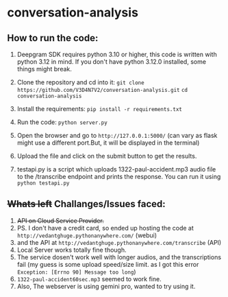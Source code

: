 # conversation-analysis

## How to run the code:
1. Deepgram SDK requires python 3.10 or higher, this code is written with python 3.12 in mind. If you don't have python 3.12.0 installed, some things might break.
2. Clone the repository and cd into it: 
    `git clone https://github.com/V3D4N7V2/conversation-analysis.git`
    `cd conversation-analysis`

3. Install the requirements: `pip install -r requirements.txt`

4. Run the code: `python server.py`
5. Open the browser and go to `http://127.0.0.1:5000/` (can vary as flask might use a different port.But, it will be displayed in the terminal)
6. Upload the file and click on the submit button to get the results.
7. testapi.py is a script which uploads 1322-paul-accident.mp3 audio file to the /transcribe endpoint and prints the response. You can run it using `python testapi.py`

## ~~Whats left~~ Challanges/Issues faced:
1. ~~API on Cloud Service Provider.~~
2. PS. I don't have a credit card, so ended up hosting the code at `http://vedantghuge.pythonanywhere.com/` (webui)
3.  and the API at `http://vedantghuge.pythonanywhere.com/transcribe` (API)
4.  Local Server works totally fine though.
5. The service dosen't work well with longer audios, and the transcriptions fail (my guess is some upload speed/size limit. as I got this error `Exception: [Errno 90] Message too long`)
6. `1322-paul-accident60sec.mp3` seemed to work fine.
7. Also, The webserver is using gemini pro, wanted to try using it.